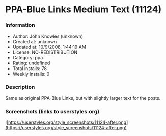 # PPA-Blue Links Medium Text (11124)

### Information
- Author: John Knowles (unknown)
- Created at: unknown
- Updated at: 10/9/2008, 1:44:19 AM
- License: NO-REDISTRIBUTION
- Category: ppa
- Rating: undefined
- Total installs: 78
- Weekly installs: 0


### Description
Same as original PPA-Blue Links, but with slightly larger text for the posts.


### Screenshots (links to userstyles.org)
![https://userstyles.org/style_screenshots/11124-after.png](https://userstyles.org/style_screenshots/11124-after.png)


